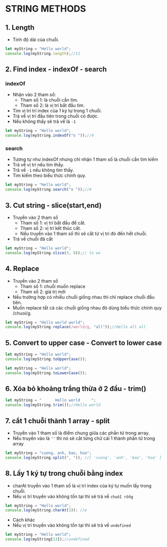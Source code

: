 # STRING METHODS

## 1. Length

- Tính độ dài của chuỗi.

```javascript
let myString = "Hello world";
console.log(myString.length);//11
```

## 2. Find index - indexOf - search

### indexOf

- Nhận vào 2 tham số:
  - Tham số 1: là chuỗi cần tìm.
  - Tham số 2: là vị trí bắt đầu tìm.
- Tìm vị trí trí index của 1 ký tự trong 1 chuỗi.
- Trả về vị trí đầu tiên trong chuỗi có được.
- Nếu không thấy sẽ trả về là `-1`

```javascript
let myString = "Hello world";
console.log(myString.indexOf("o "));//4
```

### search

- Tương tự như indexOf nhưng chỉ nhận 1 tham số là chuỗi cần tìm kiếm
- Trả về vị trí nếu tìm thấy.
- Trả về `-1` nếu không tìm thấy.
- Tìm kiếm theo biểu thức chính quy.

```javascript
let myString = "Hello world";
console.log(myString.search("o "));//4
```

## 3. Cut string - slice(start,end)

- Truyền vào 2 tham số
  - Tham số 1: vị trí bắt đầu để cắt.
  - Tham số 2: vị trí kết thúc cắt.
  - Nếu truyền vào 1 tham số thì sẽ cắt từ vị trí đó đến hết chuỗi.
- Trả về chuỗi đã cắt

```javascript
let myString = "Hello world";
console.log(myString.slice(3, 8));// lo wo
```

## 4. Replace

- Truyền vào 2 tham số
  - Tham số 1: chuỗi muốn replace
  - Tham số 2: giá trị mới
- Nếu trường hợp có nhiều chuỗi giống nhau thì chỉ replace chuỗi đầu tiên.
- Muốn replace tất cả các chuỗi giống nhau đó dùng biểu thức chính quy /chuoi/g.

```javascript
let myString = "Hello world world";
console.log(myString.replace(/world/g, "all"));//Hello all all
```

## 5. Convert to upper case - Convert to lower case

```javascript
let myString = "Hello world";
console.log(myString.toUpperCase());
```

```javascript
let myString = "Hello world";
console.log(myString.toLowerCase());
```

## 6. Xóa bỏ khoảng trắng thừa ở 2 đầu - trim()

```javascript
let myString = "      Hello world     ";
console.log(myString.trim());//Hello world
```

## 7. cắt 1 chuỗi thành 1 array - split

- Truyền vào 1 tham số là điểm chung giữa các phần tử trong array.
- Nếu truyền vào là `''` thì nó sẽ cắt từng chữ cái 1 thành phần tử trong array

```javascript
let myString = "cuong, anh, bao, hoa";
console.log(myString.split(", ")); //[ 'cuong', 'anh', 'bao', 'hoa' ]
```

## 8. Lấy 1 ký tự trong chuỗi bằng index

- charAt truyền vào 1 tham số là vị trí index của ký tự muốn lấy trong chuỗi.
- Nếu vị trí truyền vào không tồn tại thì sẽ trả về `chuỗi rỗng`

```javascript
let myString = "Hello world";
console.log(myString.charAt(1)); //e
```

- Cách khác
- Nếu vị trí truyền vào không tồn tại thì sẽ trả về `undefined`

```javascript
let myString = "Hello world";
console.log(myString[13]);//undefined
```
